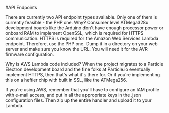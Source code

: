 #API Endpoints

There are currently two API endpoint types available. Only one of them is currently feasible - the PHP one. Why? Consumer level ATMega328u development boards like the Arduino don't have enough processor power or onboard RAM to implement OpenSSL, which is required for HTTPS communication. HTTPS is required for the Amazon Web Services Lambda endpoint. Therefore, use the PHP one. Dump it in a directory on your web server and make sure you know the URL. You will need it for the AVR firmware configuration.

Why is AWS Lambda code included? When the project migrates to a Particle Electron development board and the fine folks at Particle.io eventually implement HTTPS, then that's what it's there for. Or if you're implementing this on a heftier chip with built in SSL, like the ATMega256.

If you're using AWS, remember that you'll have to configure an IAM profile with e-mail access, and put in all the appropriate keys in the .json configuration files. Then zip up the entire handler and upload it to your Lambda.